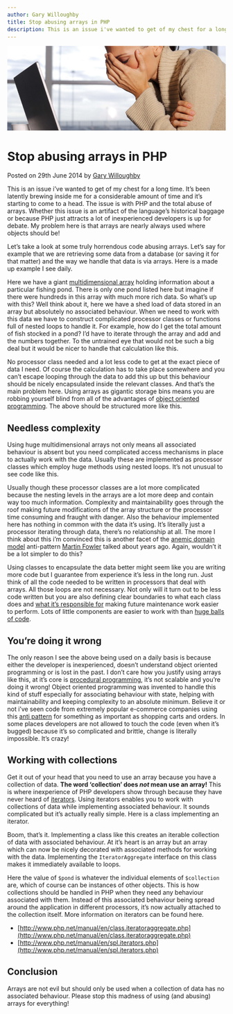 ```yaml
---
author: Gary Willoughby
title: Stop abusing arrays in PHP
description: This is an issue i've wanted to get of my chest for a long time. My problem here is that arrays are nearly always used where objects should be!
---
```


![](/articles/images/stop-abusing-arrays-in-php-banner.jpg)

# Stop abusing arrays in PHP

<time>Posted on 29th June 2014 by [Gary Willoughby](/pages/about.html)</time>

This is an issue i’ve wanted to get of my chest for a long time. It’s been latently brewing inside me for a considerable amount of time and it’s starting to come to a head. The issue is with PHP and the total abuse of arrays. Whether this issue is an artifact of the language’s historical baggage or because PHP just attracts a lot of inexperienced developers is up for debate. My problem here is that arrays are nearly always used where objects should be!

Let’s take a look at some truly horrendous code abusing arrays. Let’s say for example that we are retrieving some data from a database (or saving it for that matter) and the way we handle that data is via arrays. Here is a made up example I see daily.

<script src="https://gist.github.com/nomad-software/4ef174e03e6f87673ac3c5ba81da41ff.js"></script>

Here we have a giant [multidimensional array](https://en.wikipedia.org/wiki/Array_data_structure#Multidimensional_arrays) holding information about a particular fishing pond. There is only one pond listed here but imagine if there were hundreds in this array with much more rich data. So what’s up with this? Well think about it, here we have a shed load of data stored in an array but absolutely no associated behaviour. When we need to work with this data we have to construct complicated processor classes or functions full of nested loops to handle it. For example, how do I get the total amount of fish stocked in a pond? I’d have to iterate through the array and add and the numbers together. To the untrained eye that would not be such a big deal but it would be nicer to handle that calculation like this.

<script src="https://gist.github.com/nomad-software/12fca8711de70ef1173b2f89824f5a85.js"></script>

No processor class needed and a lot less code to get at the exact piece of data I need. Of course the calculation has to take place somewhere and you can’t escape looping through the data to add this up but this behaviour should be nicely encapsulated inside the relevant classes. And that’s the main problem here. Using arrays as gigantic storage bins means you are robbing yourself blind from all of the advantages of [object oriented programming](https://en.wikipedia.org/wiki/Object-oriented_programming). The above should be structured more like this.

<script src="https://gist.github.com/nomad-software/67751e417b3ef29a79c4b4a79f31e61e.js"></script>

## Needless complexity

Using huge multidimensional arrays not only means all associated behaviour is absent but you need complicated access mechanisms in place to actually work with the data. Usually these are implemented as processor classes which employ huge methods using nested loops. It’s not unusual to see code like this.

<script src="https://gist.github.com/nomad-software/40405c92bee49630b4075349cfe41e57.js"></script>

Usually though these processor classes are a lot more complicated because the nesting levels in the arrays are a lot more deep and contain way too much information. Complexity and maintainability goes through the roof making future modifications of the array structure or the processor time consuming and fraught with danger. Also the behaviour implemented here has nothing in common with the data it’s using. It’s literally just a processor iterating through data, there’s no relationship at all. The more I think about this i’m convinced this is another facet of the [anemic domain model](https://www.martinfowler.com/bliki/AnemicDomainModel.html) anti-pattern [Martin Fowler](https://en.wikipedia.org/wiki/Martin_Fowler) talked about years ago. Again, wouldn’t it be a lot simpler to do this?

<script src="https://gist.github.com/nomad-software/fdd0e067b263893cde339f52d72c2382.js"></script>

Using classes to encapsulate the data better might seem like you are writing more code but I guarantee from experience it’s less in the long run. Just think of all the code needed to be written in processors that deal with arrays. All those loops are not necessary. Not only will it turn out to be less code written but you are also defining clear boundaries to what each class does and [what it’s responsible for](https://en.wikipedia.org/wiki/Single_responsibility_principle) making future maintenance work easier to perform. Lots of little components are easier to work with than [huge balls of code](https://en.wikipedia.org/wiki/Big_ball_of_mud).

## You’re doing it wrong

The only reason I see the above being used on a daily basis is because either the developer is inexperienced, doesn’t understand object oriented programming or is lost in the past. I don’t care how you justify using arrays like this, at it’s core is [procedural programming](https://en.wikipedia.org/wiki/Procedural_programming), it’s not scalable and you’re doing it wrong! Object oriented programming was invented to handle this kind of stuff especially for associating behaviour with state, helping with maintainability and keeping complexity to an absolute minimum. Believe it or not i’ve seen code from extremely popular e-commerce companies using this [anti pattern](https://en.wikipedia.org/wiki/Anti-pattern) for something as important as shopping carts and orders. In some places developers are not allowed to touch the code (even when it’s bugged) because it’s so complicated and brittle, change is literally impossible. It’s crazy!

## Working with collections

Get it out of your head that you need to use an array because you have a collection of data. **The word ‘collection’ does _not_ mean use an array!** This is where inexperience of PHP developers show through because they have never heard of [iterators](https://en.wikipedia.org/wiki/Iterator). Using iterators enables you to work with collections of data while implementing associated behaviour. It sounds complicated but it’s actually really simple. Here is a class implementing an iterator.

<script src="https://gist.github.com/nomad-software/08035d4bbd536850752ea981e021bab4.js"></script>

Boom, that’s it. Implementing a class like this creates an iterable collection of data with associated behaviour. At it’s heart is an array but an array which can now be nicely decorated with associated methods for working with the data. Implementing the `IteratorAggregate` interface on this class makes it immediately available to loops.

<script src="https://gist.github.com/nomad-software/87336117022349f1f09817e7954bf53c.js"></script>

Here the value of `$pond` is whatever the individual elements of `$collection` are, which of course can be instances of other objects. This is how collections should be handled in PHP when they need any behaviour associated with them. Instead of this associated behaviour being spread around the application in different processors, it’s now actually attached to the collection itself. More information on iterators can be found here.

* [http://www.php.net/manual/en/class.iteratoraggregate.php](http://www.php.net/manual/en/class.iteratoraggregate.php)
* [http://www.php.net/manual/en/spl.iterators.php](http://www.php.net/manual/en/spl.iterators.php)

## Conclusion

 Arrays are not evil but should only be used when a collection of data has no associated behaviour. Please stop this madness of using (and abusing) arrays for everything!
